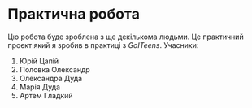 # Практична робота
Цю робота буде зроблена з ще декількома людьми. Це практичний проєкт який я зробив в практиці з *GoITeens*.
Учасники:
1. Юрій Цапій
2. Половка Олександр
3. Олександра Дуда
4. Марія Дуда
5. Артем Гладкий
